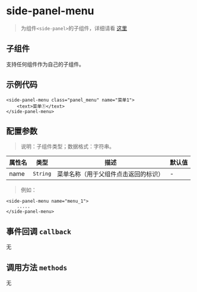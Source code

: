 # side-panel-menu

> 为组件`<side-panel>`的子组件，详细请看 [这里](./side-panel.html)

## 子组件

支持任何组件作为自己的子组件。

## 示例代码

```vue
<side-panel-menu class="panel_menu" name="菜单1">
    <text>菜单①</text>
</side-panel-menu>
```

## 配置参数
>说明：子组件类型；数据格式：字符串。

| 属性名           | 类型     | 描述                          | 默认值     |
| ------------- | ------ | -------------------------- | ------- |
| name |`String`  | 菜单名称（用于父组件点击返回的标识）           | -       |

> 例如：

```vue
<side-panel-menu name="menu_1">
    .....
</side-panel-menu>
```
## 事件回调 `callback`

无

## 调用方法 `methods`

无



